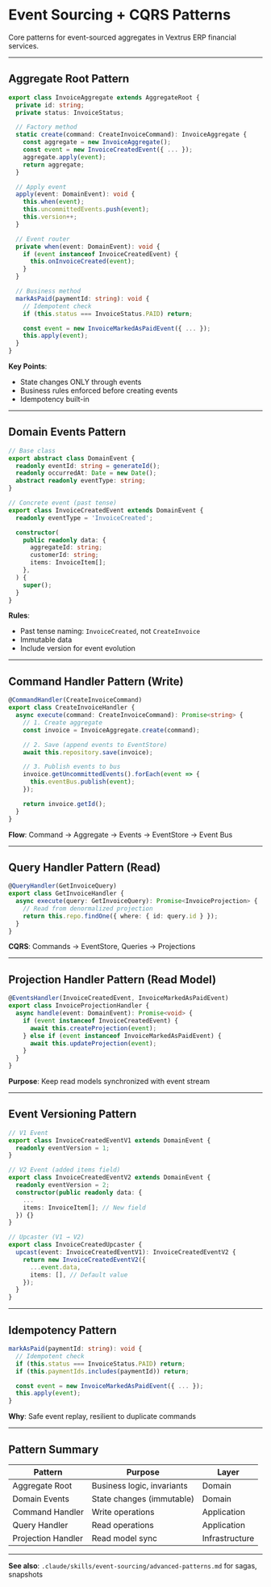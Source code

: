 # Event Sourcing + CQRS Patterns

Core patterns for event-sourced aggregates in Vextrus ERP financial services.

---

## Aggregate Root Pattern

```typescript
export class InvoiceAggregate extends AggregateRoot {
  private id: string;
  private status: InvoiceStatus;

  // Factory method
  static create(command: CreateInvoiceCommand): InvoiceAggregate {
    const aggregate = new InvoiceAggregate();
    const event = new InvoiceCreatedEvent({ ... });
    aggregate.apply(event);
    return aggregate;
  }

  // Apply event
  apply(event: DomainEvent): void {
    this.when(event);
    this.uncommittedEvents.push(event);
    this.version++;
  }

  // Event router
  private when(event: DomainEvent): void {
    if (event instanceof InvoiceCreatedEvent) {
      this.onInvoiceCreated(event);
    }
  }

  // Business method
  markAsPaid(paymentId: string): void {
    // Idempotent check
    if (this.status === InvoiceStatus.PAID) return;

    const event = new InvoiceMarkedAsPaidEvent({ ... });
    this.apply(event);
  }
}
```

**Key Points**:
- State changes ONLY through events
- Business rules enforced before creating events
- Idempotency built-in

---

## Domain Events Pattern

```typescript
// Base class
export abstract class DomainEvent {
  readonly eventId: string = generateId();
  readonly occurredAt: Date = new Date();
  abstract readonly eventType: string;
}

// Concrete event (past tense)
export class InvoiceCreatedEvent extends DomainEvent {
  readonly eventType = 'InvoiceCreated';

  constructor(
    public readonly data: {
      aggregateId: string;
      customerId: string;
      items: InvoiceItem[];
    },
  ) {
    super();
  }
}
```

**Rules**:
- Past tense naming: `InvoiceCreated`, not `CreateInvoice`
- Immutable data
- Include version for event evolution

---

## Command Handler Pattern (Write)

```typescript
@CommandHandler(CreateInvoiceCommand)
export class CreateInvoiceHandler {
  async execute(command: CreateInvoiceCommand): Promise<string> {
    // 1. Create aggregate
    const invoice = InvoiceAggregate.create(command);

    // 2. Save (append events to EventStore)
    await this.repository.save(invoice);

    // 3. Publish events to bus
    invoice.getUncommittedEvents().forEach(event => {
      this.eventBus.publish(event);
    });

    return invoice.getId();
  }
}
```

**Flow**: Command → Aggregate → Events → EventStore → Event Bus

---

## Query Handler Pattern (Read)

```typescript
@QueryHandler(GetInvoiceQuery)
export class GetInvoiceHandler {
  async execute(query: GetInvoiceQuery): Promise<InvoiceProjection> {
    // Read from denormalized projection
    return this.repo.findOne({ where: { id: query.id } });
  }
}
```

**CQRS**: Commands → EventStore, Queries → Projections

---

## Projection Handler Pattern (Read Model)

```typescript
@EventsHandler(InvoiceCreatedEvent, InvoiceMarkedAsPaidEvent)
export class InvoiceProjectionHandler {
  async handle(event: DomainEvent): Promise<void> {
    if (event instanceof InvoiceCreatedEvent) {
      await this.createProjection(event);
    } else if (event instanceof InvoiceMarkedAsPaidEvent) {
      await this.updateProjection(event);
    }
  }
}
```

**Purpose**: Keep read models synchronized with event stream

---

## Event Versioning Pattern

```typescript
// V1 Event
export class InvoiceCreatedEventV1 extends DomainEvent {
  readonly eventVersion = 1;
}

// V2 Event (added items field)
export class InvoiceCreatedEventV2 extends DomainEvent {
  readonly eventVersion = 2;
  constructor(public readonly data: {
    ...
    items: InvoiceItem[]; // New field
  }) {}
}

// Upcaster (V1 → V2)
export class InvoiceCreatedUpcaster {
  upcast(event: InvoiceCreatedEventV1): InvoiceCreatedEventV2 {
    return new InvoiceCreatedEventV2({
      ...event.data,
      items: [], // Default value
    });
  }
}
```

---

## Idempotency Pattern

```typescript
markAsPaid(paymentId: string): void {
  // Idempotent check
  if (this.status === InvoiceStatus.PAID) return;
  if (this.paymentIds.includes(paymentId)) return;

  const event = new InvoiceMarkedAsPaidEvent({ ... });
  this.apply(event);
}
```

**Why**: Safe event replay, resilient to duplicate commands

---

## Pattern Summary

| Pattern | Purpose | Layer |
|---------|---------|-------|
| Aggregate Root | Business logic, invariants | Domain |
| Domain Events | State changes (immutable) | Domain |
| Command Handler | Write operations | Application |
| Query Handler | Read operations | Application |
| Projection Handler | Read model sync | Infrastructure |

---

**See also**: `.claude/skills/event-sourcing/advanced-patterns.md` for sagas, snapshots
